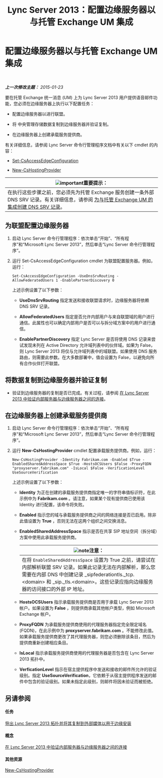 ﻿---
title: Lync Server 2013：配置边缘服务器以与托管 Exchange UM 集成
TOCTitle: 配置边缘服务器以与托管 Exchange UM 集成
ms:assetid: ede3f2f9-f412-418e-a705-8d8ec98176c5
ms:mtpsurl: https://technet.microsoft.com/zh-cn/library/Gg399075(v=OCS.15)
ms:contentKeyID: 49314664
ms.date: 05/19/2016
mtps_version: v=OCS.15
ms.translationtype: HT
---

# 配置边缘服务器以与托管 Exchange UM 集成

 

_**上一次修改主题：** 2015-01-23_

要在托管 Exchange 统一消息 (UM) 上为 Lync Server 2013 用户提供语音邮件功能，您必须在边缘服务器上执行以下配置任务：

  - 配置边缘服务器以进行联盟。

  - 将 中央管理存储数据复制到边缘服务器并验证复制。

  - 在边缘服务器上创建承载服务提供商。

有关详细信息，请参阅 Lync Server 命令行管理程序文档中有关以下 cmdlet 的内容：

  - [Set-CsAccessEdgeConfiguration](https://docs.microsoft.com/en-us/powershell/module/skype/Set-CsAccessEdgeConfiguration)

  - [New-CsHostingProvider](https://docs.microsoft.com/en-us/powershell/module/skype/New-CsHostingProvider)

<table>
<thead>
<tr class="header">
<th><img src="images/Gg398794.important(OCS.15).gif" title="important" alt="important" />重要提示：</th>
</tr>
</thead>
<tbody>
<tr class="odd">
<td>在执行这些步骤之前，您必须先为托管 Exchange 服务创建一条外部 DNS SRV 记录。有关详细信息，请参阅 <a href="lync-server-2013-create-a-dns-srv-record-for-integration-with-hosted-exchange-um.md">为与托管 Exchange UM 的集成创建 DNS SRV 记录</a>。</td>
</tr>
</tbody>
</table>


## 为联盟配置边缘服务器

1.  启动 Lync Server 命令行管理程序：依次单击“开始”、“所有程序”和“Microsoft Lync Server 2013”，然后单击“Lync Server 命令行管理程序”。

2.  运行 Set-CsAccessEdgeConfiguration cmdlet 为联盟配置服务器。例如，运行：
    
        Set-CsAccessEdgeConfiguration -UseDnsSrvRouting -AllowFederatedUsers 1 -EnablePartnerDiscovery 0
    
    上述示例设置了以下参数：
    
      - **UseDnsSrvRouting** 指定发送和接收联盟请求时，边缘服务器将依赖 DNS SRV 记录。
    
      - **AllowFederatedUsers** 指定是否允许内部用户与来自联盟域的用户进行通信。此属性也可以确定内部用户是否可以与拆分域方案中的用户进行通信。
    
      - **EnablePartnerDiscovery** 指定 Lync Server 是否将使用 DNS 记录来尝试发现未列在 Active Directory 允许域列表中的伙伴域。如果为 False，则 Lync Server 2013 将仅与允许域列表中的域联盟。如果使用 DNS 服务路由，则需要此参数。在大多数部署中，值会设置为 False，以避免向所有合作伙伴打开联盟。

## 将数据复制到边缘服务器并验证复制

  - 验证到边缘服务器的复制是否已完成。有关过程，请参阅 [在 Lync Server 2013 中验证内部服务器与边缘服务器之间的连接](lync-server-2013-verify-connectivity-between-internal-servers-and-edge-servers.md)。

## 在边缘服务器上创建承载服务提供商

1.  启动 Lync Server 命令行管理程序：依次单击“开始”、“所有程序”和“Microsoft Lync Server 2013”，然后单击“Lync Server 命令行管理程序”。

2.  运行 **New-CsHostingProvider** cmdlet 配置承载服务提供商。例如，运行：
    
        New-CsHostingProvider -Identity Fabrikam.com -Enabled $True -EnabledSharedAddressSpace $True -HostsOCSUsers $False -ProxyFQDN "proxyserver.fabrikam.com" -IsLocal $False -VerificationLevel UseSourceVerification
    
    上述示例设置了以下参数：
    
      - **Identity** 为正在创建的承载服务提供商指定唯一的字符串值标识符，在此示例中为 **Fabrikam.com** 。请注意，如果某个现有提供商已使用该 Identity 进行配置，该命令将失败。
    
      - **Enabled** 指示您的域与承载服务提供商之间的网络连接是否已启用。除非此值设置为 **True** ，否则无法在这两个组织之间交换消息。
    
      - **EnabledSharedAddressSpace** 指示是否在共享 SIP 地址空间（拆分域）方案中使用此承载服务提供商。
        
        <table>
        <thead>
        <tr class="header">
        <th><img src="images/Dn783119.note(OCS.15).gif" title="note" alt="note" />注意：</th>
        </tr>
        </thead>
        <tbody>
        <tr class="odd">
        <td>在将 <code>EnableSharedAddressSpace</code> 设置为 True 之前，请尝试在内部解析联盟 SRV 记录。如果此记录无法在内部解析，那么您需要在内部 DNS 中创建记录 _sipfederationtls._tcp.&lt;domain&gt; 和 _sip._tls.&lt;domain&gt;。这些记录应指向边缘服务器的访问接口的外部 IP 地址。</td>
        </tr>
        </tbody>
        </table>
    
      - **HostsOCSUsers** 指示承载服务提供商是否用于承载 Lync Server 2013 帐户。如果设置为 **False** ，则提供商承载其他帐户类型，例如 Microsoft Exchange 帐户。
    
      - **ProxyFQDN** 为承载服务提供商使用的代理服务器指定完全限定域名 (FQDN)，在此示例中为 **proxyserver.fabrikam.com** 。不能修改此值。如果承载服务提供商更改了其代理服务器，则您必须删除该条目，然后为提供商重新创建相应条目。
    
      - **IsLocal** 指示承载服务提供商使用的代理服务器是否包含在 Lync Server 2013 拓扑中。
    
      - **VerficationLevel** 指示在宿主提供程序中发送和接收的邮件所允许的验证级别。指定 **UseSourceVerification**，它依赖于从宿主提供程序发送的邮件中包含的验证级别。如果未指定此级别，则邮件将因未验证而被拒绝。

## 另请参阅

#### 任务

[导出 Lync Server 2013 拓扑并将其复制到外部媒体以用于边缘安装](lync-server-2013-export-your-topology-and-copy-it-to-external-media-for-edge-installation.md)  

#### 概念

[在 Lync Server 2013 中验证内部服务器与边缘服务器之间的连接](lync-server-2013-verify-connectivity-between-internal-servers-and-edge-servers.md)  

#### 其他资源

[New-CsHostingProvider](https://docs.microsoft.com/en-us/powershell/module/skype/New-CsHostingProvider)

